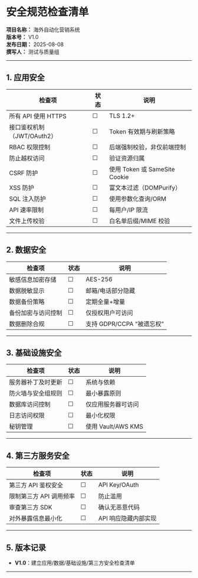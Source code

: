 # 安全规范检查清单
**项目名称：** 海外自动化营销系统  
**版本号：** V1.0  
**发布日期：** 2025-08-08  
**撰写人：** 测试与质量组  

---

## 1. 应用安全

| 检查项                     | 状态 | 说明                          |
| -------------------------- | ---- | ----------------------------- |
| 所有 API 使用 HTTPS        | ☐    | TLS 1.2+                      |
| 接口鉴权机制（JWT/OAuth2） | ☐    | Token 有效期与刷新策略        |
| RBAC 权限控制              | ☐    | 后端强制校验，非仅前端控制    |
| 防止越权访问               | ☐    | 验证资源归属                  |
| CSRF 防护                  | ☐    | 使用 Token 或 SameSite Cookie |
| XSS 防护                   | ☐    | 富文本过滤（DOMPurify）       |
| SQL 注入防护               | ☐    | 使用参数化查询/ORM            |
| API 速率限制               | ☐    | 每用户/IP 限流                |
| 文件上传校验               | ☐    | 白名单后缀/MIME 校验          |

---

## 2. 数据安全

| 检查项             | 状态 | 说明                      |
| ------------------ | ---- | ------------------------- |
| 敏感信息加密存储   | ☐    | AES-256                   |
| 数据脱敏显示       | ☐    | 邮箱/电话部分隐藏         |
| 数据备份策略       | ☐    | 定期全量+增量             |
| 备份加密与访问控制 | ☐    | 仅授权用户可访问          |
| 数据删除合规       | ☐    | 支持 GDPR/CCPA “被遗忘权” |

---

## 3. 基础设施安全

| 检查项             | 状态 | 说明               |
| ------------------ | ---- | ------------------ |
| 服务器补丁及时更新 | ☐    | 系统与依赖         |
| 防火墙与安全组规则 | ☐    | 最小暴露原则       |
| 数据库访问控制     | ☐    | 仅应用服务器可访问 |
| 日志访问权限       | ☐    | 最小化权限         |
| 秘钥管理           | ☐    | 使用 Vault/AWS KMS |

---

## 4. 第三方服务安全

| 检查项                  | 状态 | 说明                 |
| ----------------------- | ---- | -------------------- |
| 第三方 API 鉴权安全     | ☐    | API Key/OAuth        |
| 限制第三方 API 调用频率 | ☐    | 防止滥用             |
| 审查第三方 SDK          | ☐    | 确认无恶意代码       |
| 对外暴露信息最小化      | ☐    | API 响应隐藏内部实现 |

---

## 5. 版本记录
- **V1.0**：建立应用/数据/基础设施/第三方安全检查清单

---
